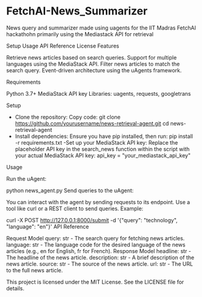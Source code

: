# FetchAI-News_Summarizer
News query and summarizer made using uagents for the IIT Madras FetchAI hackathohn primarily using the Mediastack API for retrieval


Setup
Usage
API Reference
License
Features

Retrieve news articles based on search queries.
Support for multiple languages using the MediaStack API.
Filter news articles to match the search query.
Event-driven architecture using the uAgents framework.

Requirements

Python 3.7+
MediaStack API key
Libraries: uagents, requests, googletrans

Setup

- Clone the repository:
Copy code:
git clone https://github.com/yourusername/news-retrieval-agent.git
cd news-retrieval-agent
- Install dependencies:
Ensure you have pip installed, then run:
pip install -r requirements.txt
-Set up your MediaStack API key:
Replace the placeholder API key in the search_news function within the script with your actual MediaStack API key:
api_key = "your_mediastack_api_key"

Usage

Run the uAgent:

python news_agent.py
Send queries to the uAgent:

You can interact with the agent by sending requests to its endpoint. Use a tool like curl or a REST client to send queries. Example:

curl -X POST http://127.0.0.1:8000/submit -d '{"query": "technology", "language": "en"}'
API Reference

Request Model
query: str - The search query for fetching news articles.
language: str - The language code for the desired language of the news articles (e.g., en for English, fr for French).
Response Model
headline: str - The headline of the news article.
description: str - A brief description of the news article.
source: str - The source of the news article.
url: str - The URL to the full news article.

This project is licensed under the MIT License. See the LICENSE file for details.
